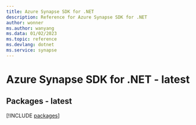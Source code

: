 ```yaml
---
title: Azure Synapse SDK for .NET
description: Reference for Azure Synapse SDK for .NET
author: wonner
ms.author: wanyang
ms.data: 01/02/2023
ms.topic: reference
ms.devlang: dotnet
ms.service: synapse
---
```

# Azure Synapse SDK for .NET - latest
## Packages - latest
[!INCLUDE [packages](synapse-index.md)]